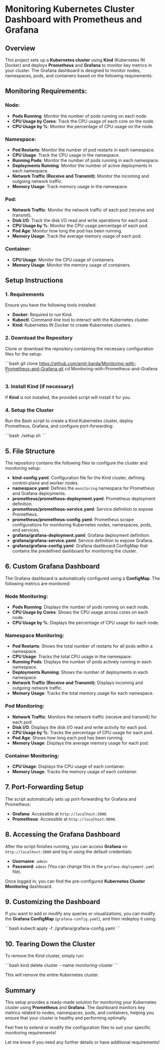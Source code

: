 
# Monitoring Kubernetes Cluster Dashboard with Prometheus and Grafana

## Overview

This project sets up a **Kubernetes cluster** using **Kind** (Kubernetes IN Docker) and deploys **Prometheus** and **Grafana** to monitor key metrics in your cluster. The Grafana dashboard is designed to monitor nodes, namespaces, pods, and containers based on the following requirements:

## Monitoring Requirements:

### **Node:**
- **Pods Running**: Monitor the number of pods running on each node.
- **CPU Usage by Cores**: Track the CPU usage of each core on the node.
- **CPU Usage by %**: Monitor the percentage of CPU usage on the node.

### **Namespace:**
- **Pod Restarts**: Monitor the number of pod restarts in each namespace.
- **CPU Usage**: Track the CPU usage in the namespace.
- **Running Pods**: Monitor the number of pods running in each namespace.
- **Deployments Running**: Monitor the number of active deployments in each namespace.
- **Network Traffic (Receive and Transmit)**: Monitor the incoming and outgoing network traffic.
- **Memory Usage**: Track memory usage in the namespace.

### **Pod:**
- **Network Traffic**: Monitor the network traffic of each pod (receive and transmit).
- **Disk I/O**: Track the disk I/O read and write operations for each pod.
- **CPU Usage by %**: Monitor the CPU usage percentage of each pod.
- **Pod Age**: Monitor how long the pod has been running.
- **Memory Usage**: Track the average memory usage of each pod.

### **Container:**
- **CPU Usage**: Monitor the CPU usage of containers.
- **Memory Usage**: Monitor the memory usage of containers.

## Setup Instructions

### 1. **Requirements**

Ensure you have the following tools installed:
- **Docker**: Required to run Kind.
- **Kubectl**: Command-line tool to interact with the Kubernetes cluster.
- **Kind**: Kubernetes IN Docker to create Kubernetes clusters.

### 2. **Download the Repository**

Clone or download the repository containing the necessary configuration files for the setup:

\`\`\`bash
git clone https://github.com/amit-barda/Monitoring-with-Prometheus-and-Grafana.git
cd Monitoring-with-Prometheus-and-Grafana
\`\`\`

### 3. **Install Kind (if necessary)**

If **Kind** is not installed, the provided script will install it for you.

### 4. **Setup the Cluster**

Run the Bash script to create a Kind Kubernetes cluster, deploy Prometheus, Grafana, and configure port-forwarding:

\`\`\`bash
./setup.sh
\`\`\`

## 5. **File Structure**

The repository contains the following files to configure the cluster and monitoring setup:

- **kind-config.yaml**: Configuration file for the Kind cluster, defining control-plane and worker nodes.
- **namespace.yaml**: Defines the `monitoring` namespace for Prometheus and Grafana deployments.
- **prometheus/prometheus-deployment.yaml**: Prometheus deployment definition.
- **prometheus/prometheus-service.yaml**: Service definition to expose Prometheus.
- **prometheus/prometheus-config.yaml**: Prometheus scrape configurations for monitoring Kubernetes nodes, namespaces, pods, and services.
- **grafana/grafana-deployment.yaml**: Grafana deployment definition.
- **grafana/grafana-service.yaml**: Service definition to expose Grafana.
- **grafana/grafana-config.yaml**: Grafana dashboard ConfigMap that contains the predefined dashboard for monitoring the cluster.

## 6. **Custom Grafana Dashboard**

The Grafana dashboard is automatically configured using a **ConfigMap**. The following metrics are monitored:

### Node Monitoring:
- **Pods Running**: Displays the number of pods running on each node.
- **CPU Usage by Cores**: Shows the CPU usage across cores on each node.
- **CPU Usage by %**: Displays the percentage of CPU usage for each node.

### Namespace Monitoring:
- **Pod Restarts**: Shows the total number of restarts for all pods within a namespace.
- **CPU Usage**: Tracks the total CPU usage in the namespace.
- **Running Pods**: Displays the number of pods actively running in each namespace.
- **Deployments Running**: Shows the number of deployments in each namespace.
- **Network Traffic (Receive and Transmit)**: Displays incoming and outgoing network traffic.
- **Memory Usage**: Tracks the total memory usage for each namespace.

### Pod Monitoring:
- **Network Traffic**: Monitors the network traffic (receive and transmit) for each pod.
- **Disk I/O**: Displays the disk I/O read and write activity for each pod.
- **CPU Usage by %**: Tracks the percentage of CPU usage for each pod.
- **Pod Age**: Shows how long each pod has been running.
- **Memory Usage**: Displays the average memory usage for each pod.

### Container Monitoring:
- **CPU Usage**: Displays the CPU usage of each container.
- **Memory Usage**: Tracks the memory usage of each container.

## 7. **Port-Forwarding Setup**

The script automatically sets up port-forwarding for Grafana and Prometheus:

- **Grafana**: Accessible at `http://localhost:3000`.
- **Prometheus**: Accessible at `http://localhost:9090`.

## 8. **Accessing the Grafana Dashboard**

After the script finishes running, you can access **Grafana** on `http://localhost:3000` and log in using the default credentials:

- **Username**: `admin`
- **Password**: `admin` (You can change this in the `grafana-deployment.yaml` file).

Once logged in, you can find the pre-configured **Kubernetes Cluster Monitoring** dashboard.

## 9. **Customizing the Dashboard**

If you want to add or modify any queries or visualizations, you can modify the **Grafana ConfigMap** (`grafana-config.yaml`), and then redeploy it using:

\`\`\`bash
kubectl apply -f ./grafana/grafana-config.yaml
\`\`\`

## 10. **Tearing Down the Cluster**

To remove the Kind cluster, simply run:

\`\`\`bash
kind delete cluster --name monitoring-cluster
\`\`\`

This will remove the entire Kubernetes cluster.

## Summary

This setup provides a ready-made solution for monitoring your Kubernetes cluster using **Prometheus** and **Grafana**. The dashboard monitors key metrics related to nodes, namespaces, pods, and containers, helping you ensure that your cluster is healthy and performing optimally.

Feel free to extend or modify the configuration files to suit your specific monitoring requirements!

Let me know if you need any further details or have additional requirements!
